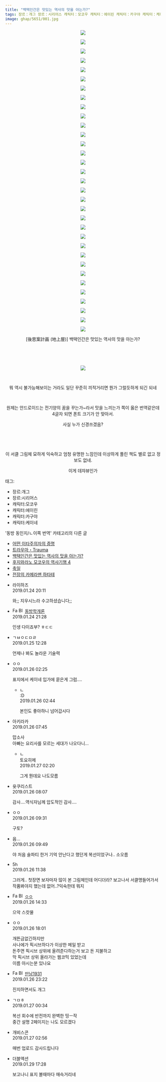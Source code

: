 ```yaml
---
title: "백택인간은 맛있는 역사의 맛을 아는가?"
tags: 장르：개그 장르：시리어스 캐릭터：모코우 캐릭터：에이린 캐릭터：카구야 캐릭터：케이네 後思案計画 地上屋 동방_동인지／ㄴ이쪽_번역
image: ghap/5651/001.jpg
---
```

<div class="article">
<p style="text-align: center; clear: none; float: none;"><img src="{{ site.nasurl }}/ghap/5651/001.jpg"/></p>
<p style="text-align: center; clear: none; float: none;"><img src="{{ site.nasurl }}/ghap/5651/002.jpg"/></p>
<p style="text-align: center; clear: none; float: none;"><img src="{{ site.nasurl }}/ghap/5651/003.jpg"/></p>
<p style="text-align: center; clear: none; float: none;"><img src="{{ site.nasurl }}/ghap/5651/004.jpg"/></p>
<p style="text-align: center; clear: none; float: none;"><img src="{{ site.nasurl }}/ghap/5651/005.jpg"/></p>
<p style="text-align: center; clear: none; float: none;"><img src="{{ site.nasurl }}/ghap/5651/006.jpg"/></p>
<p style="text-align: center; clear: none; float: none;"><img src="{{ site.nasurl }}/ghap/5651/007.jpg"/></p>
<p style="text-align: center; clear: none; float: none;"><img src="{{ site.nasurl }}/ghap/5651/008.jpg"/></p>
<p style="text-align: center; clear: none; float: none;"><img src="{{ site.nasurl }}/ghap/5651/009.jpg"/></p>
<p style="text-align: center; clear: none; float: none;"><img src="{{ site.nasurl }}/ghap/5651/010.jpg"/></p>
<p style="text-align: center; clear: none; float: none;"><img src="{{ site.nasurl }}/ghap/5651/011.jpg"/></p>
<p style="text-align: center; clear: none; float: none;"><img src="{{ site.nasurl }}/ghap/5651/012.jpg"/></p>
<p style="text-align: center; clear: none; float: none;"><img src="{{ site.nasurl }}/ghap/5651/013.jpg"/></p>
<p style="text-align: center; clear: none; float: none;"><img src="{{ site.nasurl }}/ghap/5651/014.jpg"/></p>
<p style="text-align: center; clear: none; float: none;"><img src="{{ site.nasurl }}/ghap/5651/015.jpg"/></p>
<p style="text-align: center; clear: none; float: none;"><img src="{{ site.nasurl }}/ghap/5651/016.jpg"/></p>
<p style="text-align: center; clear: none; float: none;"><img src="{{ site.nasurl }}/ghap/5651/017.jpg"/></p>
<p style="text-align: center; clear: none; float: none;"><img src="{{ site.nasurl }}/ghap/5651/018.jpg"/></p>
<p style="text-align: center; clear: none; float: none;"><img src="{{ site.nasurl }}/ghap/5651/019.jpg"/></p>
<p style="text-align: center; clear: none; float: none;"><img src="{{ site.nasurl }}/ghap/5651/020.jpg"/></p>
<p style="text-align: center; clear: none; float: none;"><img src="{{ site.nasurl }}/ghap/5651/021.jpg"/></p>
<p style="text-align: center; clear: none; float: none;"><img src="{{ site.nasurl }}/ghap/5651/022.jpg"/></p>
<p style="text-align: center; clear: none; float: none;"><img src="{{ site.nasurl }}/ghap/5651/023.jpg"/></p>
<p style="text-align: center; clear: none; float: none;"><img src="{{ site.nasurl }}/ghap/5651/024.jpg"/></p>
<p style="text-align: center; clear: none; float: none;"><img src="{{ site.nasurl }}/ghap/5651/025.jpg"/></p>
<p style="text-align: center; clear: none; float: none;"><img src="{{ site.nasurl }}/ghap/5651/026.jpg"/></p>
<p style="text-align: center; clear: none; float: none;"><img src="{{ site.nasurl }}/ghap/5651/027.jpg"/></p>
<p style="text-align: center; clear: none; float: none;"><img src="{{ site.nasurl }}/ghap/5651/028.jpg"/></p>
<p style="text-align: center; clear: none; float: none;"><img src="{{ site.nasurl }}/ghap/5651/029.jpg"/></p>
<p style="text-align: center; clear: none; float: none;"><img src="{{ site.nasurl }}/ghap/5651/030.jpg"/></p>
<p style="text-align: center; clear: none; float: none;"><img src="{{ site.nasurl }}/ghap/5651/031.jpg"/></p>
<p style="text-align: center; clear: none; float: none;"><img src="{{ site.nasurl }}/ghap/5651/032.jpg"/></p>
<p style="text-align: center; clear: none; float: none;"><img src="{{ site.nasurl }}/ghap/5651/033.jpg"/></p>
<p style="text-align: center; clear: none; float: none;">[後思案計画 (地上屋)] 백택인간은 맛있는 역사의 맛을 아는가?</p>
<p style="text-align: center; clear: none; float: none;"><br/></p>
<p style="text-align: center; clear: none; float: none;"><br/></p>
<p style="text-align: center; clear: none; float: none;"><img src="{{ site.nasurl }}/ghap/5651/034.gif"/></p>
<p style="text-align: center; clear: none; float: none;"><br/></p>
<p style="text-align: center; clear: none; float: none;">뭐 역시 불가능해보이는 거라도 일단 꾸준히 끼적거리면 뭔가 그럴듯하게 되긴 되네</p>
<p style="text-align: center; clear: none; float: none;"><br/></p>
<p style="text-align: center; clear: none; float: none;">원제는 안드로이드는 전기양의 꿈을 꾸는가~라서 맛을 느끼는가 쪽이 옳은 번역같은데 4글자 되면 폰트 크기가 안 맞아서.</p>
<p style="text-align: center; clear: none; float: none;">사실 누가 신경쓰겠음?</p>
<p style="text-align: center; clear: none; float: none;"><br/></p>
<p style="text-align: center; clear: none; float: none;"><br/></p>
<p style="text-align: center; clear: none; float: none;">이 서클 그림체 묘하게 익숙하고 엄청 유명한 느낌인데 이상하게 풀린 책도 별로 없고 정보도 없네.</p>
<p style="text-align: center; clear: none; float: none;">이게 데쟈뷰인가</p>
</div><div class="tagTrail">
<p>태그: </p>
<ul>
<li>장르:개그</li>
<li>장르:시리어스</li>
<li>캐릭터:모코우</li>
<li>캐릭터:에이린</li>
<li>캐릭터:카구야</li>
<li>캐릭터:케이네</li>
</ul>
</div><div class="another">
<p>'동방 동인지/ㄴ이쪽 번역' 카테고리의 다른 글</p>
<ul>
<li><a href="/2019-02-06-ghap_5756">어떤 이타주의자의 증명</a></li>
<li><a href="/2019-02-03-ghap_5730">트라우마・Trauma</a></li>
<li><a href="/2019-01-26-ghap_5651">백택인간은 맛있는 역사의 맛을 아는가?</a></li>
<li><a href="/2019-01-24-ghap_5650">후지와라노 모코우의 역사기행 4</a></li>
<li><a href="/2019-01-24-ghap_5649">축일</a></li>
<li><a href="/2019-01-22-ghap_5639">전장의 카메라맨 하타테</a></li>
</ul>
</div><div class="comment">
<ul>
<li class="cb_thumb_off" id="comment15419945">
<div class="cb_comment_area">
<div class="cb_info_area">
<div class="cb_section">
<span class="cb_nick_name">라이하즈</span>
</div>
<div class="cb_section">
<span class="cb_date">2019.01.24 20:11 </span>
</div>
</div>
<div class="cb_dsc_comment">
<p class="cb_dsc">
											와;; 지우시느라 수고하셨습니다;;
										</p>
</div>
</div></li>
<li class="cb_thumb_off" id="comment15420008">
<div class="cb_comment_area">
<div class="cb_info_area">
<div class="cb_section">
<span class="cb_nick_name"><img alt="Favicon of https://eyeclean.tistory.com" height="16" onerror="this.onerror=null;this.parentNode.removeChild(this)" src="https://eyeclean.tistory.com/favicon.ico" width="16"/> <img alt="BlogIcon" height="16" onerror="this.parentNode.removeChild(this)" src="https://eyeclean.tistory.com/index.gif" width="16"/> <a href="https://eyeclean.tistory.com" onclick="return openLinkInNewWindow(this)">동방학개론</a></span>
</div>
<div class="cb_section">
<span class="cb_date">2019.01.24 21:28 </span>
</div>
</div>
<div class="cb_dsc_comment">
<p class="cb_dsc">
											인생 다이죠부? ㅎㄷㄷ
										</p>
</div>
</div></li>
<li class="cb_thumb_off" id="comment15420536">
<div class="cb_comment_area">
<div class="cb_info_area">
<div class="cb_section">
<span class="cb_nick_name">ㄱㅂㅇㄷㅁㄹ</span>
</div>
<div class="cb_section">
<span class="cb_date">2019.01.25 12:28 </span>
</div>
</div>
<div class="cb_dsc_comment">
<p class="cb_dsc">
											언제나 봐도 놀라운 기술력
										</p>
</div>
</div></li>
<li class="cb_thumb_off" id="comment15421011">
<div class="cb_comment_area">
<div class="cb_info_area">
<div class="cb_section">
<span class="cb_nick_name">ㅇㅇ</span>
</div>
<div class="cb_section">
<span class="cb_date">2019.01.26 02:25 </span>
</div>
</div>
<div class="cb_dsc_comment">
<p class="cb_dsc">
											표지에서 케이네 입가에 묻은게 그럼....
										</p>
</div>
<ul>
<li class="cb_thumb_off" id="comment15421018">
<span class="cb_bu_subnode">ㄴ</span>
<div class="cb_comment_area">
<div class="cb_info_area">
<div class="cb_section">
<span class="cb_nick_name">:D</span>
</div>
<div class="cb_section">
<span class="cb_date">2019.01.26 02:44 </span>
</div>
</div>
<div class="cb_dsc_comment">
<p class="cb_dsc">
																본인도 좋아하니 넘어갑시다
															</p>
</div>
</div>
</li>
</ul>
</div></li>
<li class="cb_thumb_off" id="comment15421087">
<div class="cb_comment_area">
<div class="cb_info_area">
<div class="cb_section">
<span class="cb_nick_name">아키라카</span>
</div>
<div class="cb_section">
<span class="cb_date">2019.01.26 07:45 </span>
</div>
</div>
<div class="cb_dsc_comment">
<p class="cb_dsc">
											맙소사<br/>
아빠는 요리사를 모르는 세대가 나오다니...
										</p>
</div>
<ul>
<li class="cb_thumb_off" id="comment15421754">
<span class="cb_bu_subnode">ㄴ</span>
<div class="cb_comment_area">
<div class="cb_info_area">
<div class="cb_section">
<span class="cb_nick_name">토요히메</span>
</div>
<div class="cb_section">
<span class="cb_date">2019.01.27 02:20 </span>
</div>
</div>
<div class="cb_dsc_comment">
<p class="cb_dsc">
																그게 뭔데요 나도모름
															</p>
</div>
</div>
</li>
</ul>
</div></li>
<li class="cb_thumb_off" id="comment15421094">
<div class="cb_comment_area">
<div class="cb_info_area">
<div class="cb_section">
<span class="cb_nick_name">윳쿠리스트</span>
</div>
<div class="cb_section">
<span class="cb_date">2019.01.26 08:07 </span>
</div>
</div>
<div class="cb_dsc_comment">
<p class="cb_dsc">
											감사....역식자님께 압도적인 감사....
										</p>
</div>
</div></li>
<li class="cb_thumb_off" id="comment15421135">
<div class="cb_comment_area">
<div class="cb_info_area">
<div class="cb_section">
<span class="cb_nick_name">ㅇㅇ</span>
</div>
<div class="cb_section">
<span class="cb_date">2019.01.26 09:31 </span>
</div>
</div>
<div class="cb_dsc_comment">
<p class="cb_dsc">
											구토?
										</p>
</div>
</div></li>
<li class="cb_thumb_off" id="comment15421161">
<div class="cb_comment_area">
<div class="cb_info_area">
<div class="cb_section">
<span class="cb_nick_name">음...</span>
</div>
<div class="cb_section">
<span class="cb_date">2019.01.26 09:49 </span>
</div>
</div>
<div class="cb_dsc_comment">
<p class="cb_dsc">
											야 처음 술파티 한거 기억 안난다고 했던게 복선이었구나.. 소오름
										</p>
</div>
</div></li>
<li class="cb_thumb_off" id="comment15421195">
<div class="cb_comment_area">
<div class="cb_info_area">
<div class="cb_section">
<span class="cb_nick_name">5h</span>
</div>
<div class="cb_section">
<span class="cb_date">2019.01.26 11:38 </span>
</div>
</div>
<div class="cb_dsc_comment">
<p class="cb_dsc">
											그러게.. 첫장면 보자마자 많이 본 그림체인데 어디더라? 보고나서 서클명들어가서 작품봐야지 했는데 없어..?익숙한데 뭐지
										</p>
</div>
</div></li>
<li class="cb_thumb_off" id="comment15421321">
<div class="cb_comment_area">
<div class="cb_info_area">
<div class="cb_section">
<span class="cb_nick_name"><img alt="Favicon of http://i8999999u998" height="16" onerror="this.onerror=null;this.parentNode.removeChild(this)" src="http://i8999999u998/favicon.ico" width="16"/> <img alt="BlogIcon" height="16" onerror="this.parentNode.removeChild(this)" src="http://i8999999u998/index.gif" width="16"/> <a href="http://i8999999u998" onclick="return openLinkInNewWindow(this)">ㅇㅇ</a></span>
</div>
<div class="cb_section">
<span class="cb_date">2019.01.26 14:33 </span>
</div>
</div>
<div class="cb_dsc_comment">
<p class="cb_dsc">
											으악 스캇물
										</p>
</div>
</div></li>
<li class="cb_thumb_off" id="comment15421454">
<div class="cb_comment_area">
<div class="cb_info_area">
<div class="cb_section">
<span class="cb_nick_name">ㅇㅇ</span>
</div>
<div class="cb_section">
<span class="cb_date">2019.01.26 18:01 </span>
</div>
</div>
<div class="cb_dsc_comment">
<p class="cb_dsc">
											개뜬금없긴하지만<br/>
사나에가 픽시브하다가 이상한 메일 받고<br/>
돈주면 픽시브 상위에 올려준다하는거 보고 돈 지불하고<br/>
막 픽시브 상위 올라가는 웹코믹 있었는데<br/>
이름 아시는분 있나요
										</p>
</div>
</div></li>
<li class="cb_thumb_off" id="comment15421630">
<div class="cb_comment_area">
<div class="cb_info_area">
<div class="cb_section">
<span class="cb_nick_name"><img alt="Favicon of https://bep1931.tistory.com" height="16" onerror="this.onerror=null;this.parentNode.removeChild(this)" src="https://bep1931.tistory.com/favicon.ico" width="16"/> <img alt="BlogIcon" height="16" onerror="this.parentNode.removeChild(this)" src="https://bep1931.tistory.com/index.gif" width="16"/> <a href="https://bep1931.tistory.com" onclick="return openLinkInNewWindow(this)">만남1931</a></span>
</div>
<div class="cb_section">
<span class="cb_date">2019.01.26 23:22 </span>
</div>
</div>
<div class="cb_dsc_comment">
<p class="cb_dsc">
											진지하면서도 개그<br/>
</p>
</div>
</div></li>
<li class="cb_thumb_off" id="comment15421697">
<div class="cb_comment_area">
<div class="cb_info_area">
<div class="cb_section">
<span class="cb_nick_name">ㄱㅁㅎ</span>
</div>
<div class="cb_section">
<span class="cb_date">2019.01.27 00:34 </span>
</div>
</div>
<div class="cb_dsc_comment">
<p class="cb_dsc">
											복선 회수에 반전까지 완벽한 띵ㅡ작<br/>
중간 설명 2페이지는 나도 모르겠다
										</p>
</div>
</div></li>
<li class="cb_thumb_off" id="comment15421785">
<div class="cb_comment_area">
<div class="cb_info_area">
<div class="cb_section">
<span class="cb_nick_name">개비스콘</span>
</div>
<div class="cb_section">
<span class="cb_date">2019.01.27 02:56 </span>
</div>
</div>
<div class="cb_dsc_comment">
<p class="cb_dsc">
											매번 업로드 감사드립니다
										</p>
</div>
</div></li>
<li class="cb_thumb_off" id="comment15424117">
<div class="cb_comment_area">
<div class="cb_info_area">
<div class="cb_section">
<span class="cb_nick_name">더블액션</span>
</div>
<div class="cb_section">
<span class="cb_date">2019.01.29 17:28 </span>
</div>
</div>
<div class="cb_dsc_comment">
<p class="cb_dsc">
											보고나니 표지 볼때마다 매슥거리네
										</p>
</div>
</div></li>
</ul>
</div>